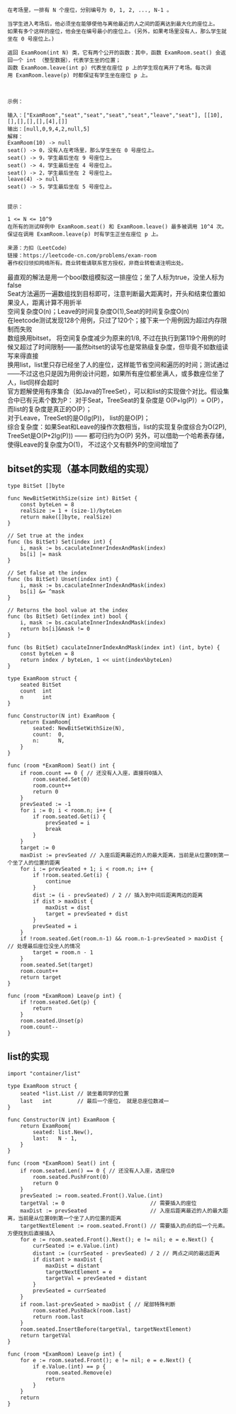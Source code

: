```
在考场里，一排有 N 个座位，分别编号为 0, 1, 2, ..., N-1 。

当学生进入考场后，他必须坐在能够使他与离他最近的人之间的距离达到最大化的座位上。
如果有多个这样的座位，他会坐在编号最小的座位上。(另外，如果考场里没有人，那么学生就坐在 0 号座位上。)

返回 ExamRoom(int N) 类，它有两个公开的函数：其中，函数 ExamRoom.seat() 会返回一个 int （整型数据），代表学生坐的位置；
函数 ExamRoom.leave(int p) 代表坐在座位 p 上的学生现在离开了考场。每次调用 ExamRoom.leave(p) 时都保证有学生坐在座位 p 上。



示例：

输入：["ExamRoom","seat","seat","seat","seat","leave","seat"], [[10],[],[],[],[],[4],[]]
输出：[null,0,9,4,2,null,5]
解释：
ExamRoom(10) -> null
seat() -> 0，没有人在考场里，那么学生坐在 0 号座位上。
seat() -> 9，学生最后坐在 9 号座位上。
seat() -> 4，学生最后坐在 4 号座位上。
seat() -> 2，学生最后坐在 2 号座位上。
leave(4) -> null
seat() -> 5，学生最后坐在 5 号座位上。


提示：

1 <= N <= 10^9
在所有的测试样例中 ExamRoom.seat() 和 ExamRoom.leave() 最多被调用 10^4 次。
保证在调用 ExamRoom.leave(p) 时有学生正坐在座位 p 上。

来源：力扣（LeetCode）
链接：https://leetcode-cn.com/problems/exam-room
著作权归领扣网络所有。商业转载请联系官方授权，非商业转载请注明出处。
```
最直观的解法是用一个bool数组模拟这一排座位；坐了人标为true，没坐人标为false<br>
Seat方法遍历一遍数组找到目标即可，注意判断最大距离时，开头和结束位置如果没人，距离计算不用折半<br>
空间复杂度O(n)；Leave的时间复杂度O(1),Seat的时间复杂度O(n)<br>
在leetcode测试发现128个用例，只过了120个；接下来一个用例因为超过内存限制而失败<br>
数组换用bitset， 将空间复杂度减少为原来的1/8, 不过在执行到第119个用例的时候又超过了时间限制——虽然bitset的读写也是常熟级复杂度，但毕竟不如数组读写来得直接<br>
换用list，list里只存已经坐了人的座位，这样能节省空间和遍历的时间；测试通过——不过这也只是因为用例设计问题，如果所有座位都坐满人，或多数座位坐了人，list同样会超时<br>
官方题解使用有序集合（如Java的TreeSet），可以和list的实现做个对比。假设集合中已有元素个数为P：
对于Seat，TreeSeat的复杂度是 O(P+lg(P)）= O(P）， 而list的复杂度是真正的O(P）；<br>
对于Leave，TreeSet的是O(lg(P))， list的是O(P)；<br>
综合复杂度：如果Seat和Leave的操作次数相当，list的实现复杂度综合为O(2P), TreeSet是O(P+2lg(P))) —— 都可归约为O(P)
另外，可以借助一个哈希表存储，使得Leave的复杂度为O(1)， 不过这个又有额外P的空间增加了<br>
## bitset的实现（基本同数组的实现）
```
type BitSet []byte

func NewBitSetWithSize(size int) BitSet {
	const byteLen = 8
	realSize := 1 + (size-1)/byteLen
	return make([]byte, realSize)
}

// Set true at the index
func (bs BitSet) Set(index int) {
	i, mask := bs.caculateInnerIndexAndMask(index)
	bs[i] |= mask
}

// Set false at the index
func (bs BitSet) Unset(index int) {
	i, mask := bs.caculateInnerIndexAndMask(index)
	bs[i] &= ^mask
}

// Returns the bool value at the index
func (bs BitSet) Get(index int) bool {
	i, mask := bs.caculateInnerIndexAndMask(index)
	return bs[i]&mask != 0
}

func (bs BitSet) caculateInnerIndexAndMask(index int) (int, byte) {
	const byteLen = 8
	return index / byteLen, 1 << uint(index%byteLen)
}

type ExamRoom struct {
	seated BitSet
	count  int
	n      int
}

func Constructor(N int) ExamRoom {
	return ExamRoom{
		seated: NewBitSetWithSize(N),
		count:  0,
		n:      N,
	}
}

func (room *ExamRoom) Seat() int {
	if room.count == 0 { // 还没有人入座，直接将0插入
		room.seated.Set(0)
		room.count++
		return 0
	}
	prevSeated := -1
	for i := 0; i < room.n; i++ {
		if room.seated.Get(i) {
			prevSeated = i
			break
		}
	}
    target := 0
	maxDist := prevSeated // 入座后距离最近的人的最大距离，当前是从位置0到第一个坐了人的位置的距离
	for i := prevSeated + 1; i < room.n; i++ {
		if !room.seated.Get(i) {
			continue
		}
		dist := (i - prevSeated) / 2 // 插入到中间后距离两边的距离
		if dist > maxDist {
			maxDist = dist
			target = prevSeated + dist
		}
		prevSeated = i
	}
	if !room.seated.Get(room.n-1) && room.n-1-prevSeated > maxDist { // 处理最后座位没坐人的情况
		target = room.n - 1
	}
	room.seated.Set(target)
	room.count++
	return target
}

func (room *ExamRoom) Leave(p int) {
	if !room.seated.Get(p) {
		return
	}
	room.seated.Unset(p)
	room.count--
}
```
## list的实现
```
import "container/list"

type ExamRoom struct {
	seated *list.List // 装坐着同学的位置
	last   int        // 最后一个座位， 就是总座位数减一
}

func Constructor(N int) ExamRoom {
	return ExamRoom{
		seated: list.New(),
		last:   N - 1,
	}
}

func (room *ExamRoom) Seat() int {
	if room.seated.Len() == 0 { // 还没有人入座，选座位0
		room.seated.PushFront(0)
		return 0
	}
	prevSeated := room.seated.Front().Value.(int)
	targetVal := 0                           // 需要插入的座位
	maxDist := prevSeated                    // 入座后距离最近的人的最大距离，当前是从位置0到第一个坐了人的位置的距离
	targetNextElement := room.seated.Front() // 需要插入的点的后一个元素。方便找到后直接插入
	for e := room.seated.Front().Next(); e != nil; e = e.Next() {
		currSeated := e.Value.(int)
		distant := (currSeated - prevSeated) / 2 // 两点之间的最远距离
		if distant > maxDist {
			maxDist = distant
			targetNextElement = e
			targetVal = prevSeated + distant
		}
		prevSeated = currSeated
	}
	if room.last-prevSeated > maxDist { // 尾部特殊判断
		room.seated.PushBack(room.last)
		return room.last
	}
	room.seated.InsertBefore(targetVal, targetNextElement)
	return targetVal
}

func (room *ExamRoom) Leave(p int) {
	for e := room.seated.Front(); e != nil; e = e.Next() {
		if e.Value.(int) == p {
			room.seated.Remove(e)
			return
		}
	}
	return
}
```